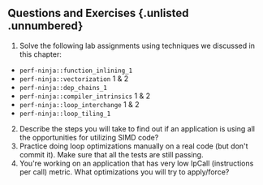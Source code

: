 ## Questions and Exercises {.unlisted .unnumbered}

1. Solve the following lab assignments using techniques we discussed in this chapter:
- `perf-ninja::function_inlining_1` 
- `perf-ninja::vectorization` 1 & 2
- `perf-ninja::dep_chains_1`
- `perf-ninja::compiler_intrinsics` 1 & 2
- `perf-ninja::loop_interchange` 1 & 2
- `perf-ninja::loop_tiling_1`
2. Describe the steps you will take to find out if an application is using all the opportunities for utilizing SIMD code?
3. Practice doing loop optimizations manually on a real code (but don't commit it). Make sure that all the tests are still passing.
4. You're working on an application that has very low IpCall (instructions per call) metric. What optimizations you will try to apply/force?